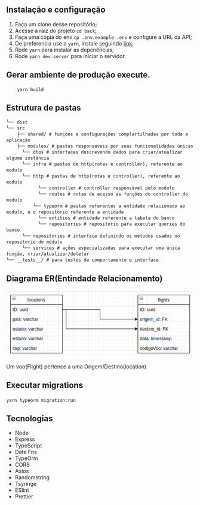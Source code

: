 ## Instalação e configuração

1. Faça um clone desse repositório;
2. Acesse a raiz do projeto `cd back`;
3. Faça uma cópia do env `cp .env.example .env` e configure a URL da API;
4. De preferencia use o `yarn`, instale seguindo [link](https://yarnpkg.com/getting-started/install);
5. Rode `yarn` para instalar as depenências;
6. Rode `yarn dev:server` para iniciar o servidor.

## Gerar ambiente de produção execute.

```
    yarn build
```

## Estrutura de pastas

```
└── dist
└── src
    ├── shared/ # funções e configurações complartilhadas por toda a aplicação
    ├── modules/ # pastas responsaveis por suas funcionalidades únicas
      └── dtos # interfaces descrevendo dados para criar/atualizar alguma instância
      └── infra # pastas de http(rotas e controller), referente ao modulo
      └── http # pastas de http(rotas e controller), referente ao modulo
            └── controller # controller responsável pelo modulo
            └── routes # rotas de acesso as funções do controller do modulo
          └── typeorm # pastas referentes a entidade relacionado ao modulo, e o repositório referente a entidade
            └── entities # entidade referente a tabela do banco
            └── repositories # repositorio para executar queries do banco
      └── repositories # interface definindo os métodos usados no repositorio do módulo
      └── services # ações especializadas para executar uma única função, criar/atualizar/deletar
└── __tests__/ # para testes de comportamento e interface
```

## Diagrama ER(Entindade Relacionamento)

![diagrama er](./DiagramaFAB.png)

Um voo(Flight) pertence a uma Origem/Destino(location)

## Executar migrations

`yarn typeorm migration:run`

## Tecnologias

- Node
- Express
- TypeScript
- Date Fns
- TypeOrm
- CORS
- Axios
- Randomstring
- Tsyringe
- ESlint
- Prettier
